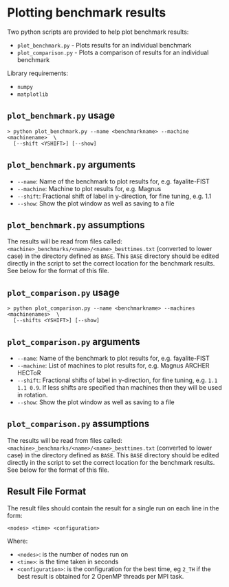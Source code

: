 # Plotting benchmark results

Two python scripts are provided to help plot benchmark results:

- `plot_benchmark.py` - Plots results for an individual benchmark
- `plot_comparison.py` - Plots a comparison of results for an individual benchmark

Library requirements:

- `numpy`
- `matplotlib`

## `plot_benchmark.py` usage

```shell
> python plot_benchmark.py --name <benchmarkname> --machine <machinename>  \
  [--shift <YSHIFT>] [--show]
```

## `plot_benchmark.py` arguments

- `--name`: Name of the benchmark to plot results for, e.g. fayalite-FIST
- `--machine`: Machine to plot results for, e.g. Magnus
- `--shift`: Fractional shift of label in y-direction, for fine tuning, e.g. 1.1
- `--show`: Show the plot window as well as saving to a file

## `plot_benchmark.py` assumptions

The results will be read from files called: `<machine>_benchmarks/<name>/<name>_besttimes.txt`
(converted to lower case) in the directory defined as `BASE`. This `BASE` directory should be edited
directly in the script to set the correct location for the benchmark results. See below for the
format of this file.

## `plot_comparison.py` usage

```shell
> python plot_comparison.py --name <benchmarkname> --machines <machinenames>  \
  [--shifts <YSHIFT>] [--show]
```

## `plot_comparison.py` arguments

- `--name`: Name of the benchmark to plot results for, e.g. fayalite-FIST
- `--machine`: List of machines to plot results for, e.g. Magnus ARCHER HECToR
- `--shift`: Fractional shifts of label in y-direction, for fine tuning, e.g. `1.1 1.1 0.9`. If less
  shifts are specified than machines then they will be used in rotation.
- `--show`: Show the plot window as well as saving to a file

## `plot_comparison.py` assumptions

The results will be read from files called: `<machine>_benchmarks/<name>/<name>_besttimes.txt`
(converted to lower case) in the directory defined as `BASE`. This `BASE` directory should be edited
directly in the script to set the correct location for the benchmark results. See below for the
format of this file.

## Result File Format

The result files should contain the result for a single run on each line in the form:

```output
<nodes> <time> <configuration>
```

Where:

- `<nodes>`: is the number of nodes run on
- `<time>`: is the time taken in seconds
- `<configuration>`: is the configuration for the best time, eg `2_TH` if the best result is
  obtained for 2 OpenMP threads per MPI task.
